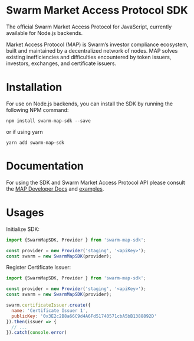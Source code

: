 # Swarm Market Access Protocol SDK

The official Swarm Market Access Protocol for JavaScript, currently available for Node.js backends.

Market Access Protocol (MAP) is Swarm’s investor compliance ecosystem, built and maintained by a decentralized network of nodes. MAP solves existing inefficiencies and difficulties encountered by token issuers, investors, exchanges, and certificate issuers.

# Installation

For use on Node.js backends, you can install the SDK by running the following NPM command:

```
npm install swarm-map-sdk --save
```

or if using yarn

```
yarn add swarm-map-sdk
```

# Documentation

For using the SDK and Swarm Market Access Protocol API please consult the [MAP Developer Docs](https://marketaccessprotocol.docs.apiary.io/#) and [examples](https://github.com/swarmfund/swarm-map-sdk/tree/master/examples).

# Usages

Initialize SDK:
```js
import {SwarmMapSDK, Provider } from 'swarm-map-sdk';

const provider = new Provider('staging', '<apiKey>');
const swarm = new SwarmMapSDK(provider);
```

Register Certificate Issuer:
```js
import {SwarmMapSDK, Provider } from 'swarm-map-sdk';

const provider = new Provider('staging', '<apiKey>');
const swarm = new SwarmMapSDK(provider);

swarm.certificateIssuer.create({
  name: 'Certificate Issuer 1', 
  publicKey: '0x3E2c2B8a66C9d4A6Fd51740571cbA5bB1388892D'
}).then(issuer => {
  // ...
}).catch(console.error)

```
